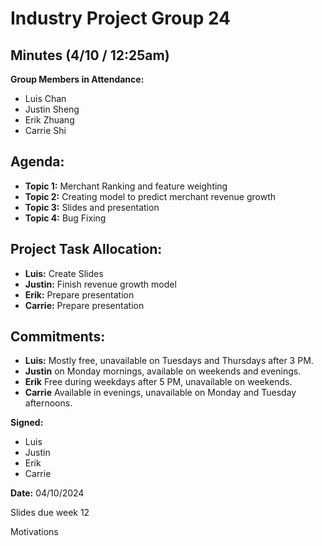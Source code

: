 # Industry Project Group 24
## Minutes (4/10 / 12:25am)

**Group Members in Attendance:**
- Luis Chan
- Justin Sheng
- Erik Zhuang
- Carrie Shi

## Agenda:
- **Topic 1:** Merchant Ranking and feature weighting
- **Topic 2:** Creating model to predict merchant revenue growth
- **Topic 3:** Slides and presentation
- **Topic 4:** Bug Fixing

## Project Task Allocation:
- **Luis:** Create Slides
- **Justin:** Finish revenue growth model
- **Erik:** Prepare presentation
- **Carrie:** Prepare presentation

## Commitments:
- **Luis:** Mostly free, unavailable on Tuesdays and Thursdays after 3 PM.
- **Justin** on Monday mornings, available on weekends and evenings.
- **Erik** Free during weekdays after 5 PM, unavailable on weekends.
- **Carrie** Available in evenings, unavailable on Monday and Tuesday afternoons.

**Signed:**
- Luis
- Justin   
- Erik
- Carrie

**Date:** 04/10/2024


Slides due week 12

Motivations

